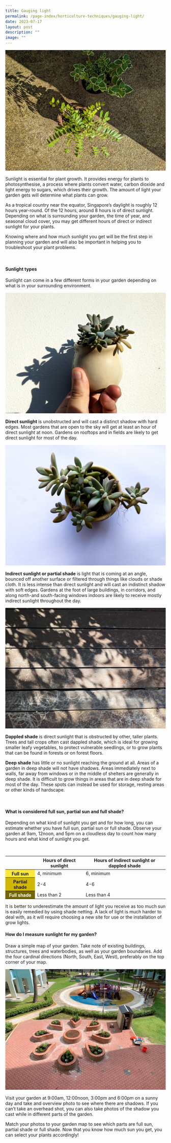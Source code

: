 ```yaml
---
title: Gauging light
permalink: /page-index/horticulture-techniques/gauging-light/
date: 2023-07-17
layout: post
description: ""
image: ""
---
```

<section>
	<img src="/images/Horti%20techniques/Light_Jacchua.jpg">
  <p>Sunlight is essential for plant growth. It provides energy for plants to photosynthesise, a process where plants convert water, carbon dioxide and light energy to sugars, which drives their growth. The amount of light your garden gets will determine what plants can grow. </p>
  <p>As a tropical country near the equator, Singapore’s daylight is roughly 12 hours year-round. Of the 12 hours, around 8 hours is of direct sunlight. Depending on what is surrounding your garden, the time of year, and seasonal cloud cover, you may get different hours of direct or indirect sunlight for your plants.</p>
	<p>Knowing where and how much sunlight you get will be the first step in planning your garden and will also be important in helping you to troubleshoot your plant problems. </p>
<br>
</section>

<section>
	<h4>Sunlight types</h4>
  <p>Sunlight can come in a few different forms in your garden depending on what is in your surrounding environment. </p>
	<img src="/images/Horti%20techniques/light_jacchua%20(1).jpg">
	<p><b>Direct sunlight</b> is unobstructed and will cast a distinct shadow with hard edges. Most gardens that are open to the sky will get at least an hour of direct sunlight at noon. Gardens on rooftops and in fields are likely to get direct sunlight for most of the day.</p>
	<img src="/images/Horti%20techniques/light_jacchua%20(2).jpg">
	<p><b>Indirect sunlight or partial shade</b> is light that is coming at an angle, bounced off another surface or filtered through things like clouds or shade cloth. It is less intense than direct sunlight and will cast an indistinct shadow with soft edges. Gardens at the foot of large buildings, in corridors, and along north-and south-facing windows indoors are likely to receive mostly indirect sunlight throughout the day. </p>
	<img src="/images/Horti%20techniques/DappledSun_Jacchua.jpg">
	<p><b>Dappled shade</b> is direct sunlight that is obstructed by other, taller plants. Trees and tall crops often cast dappled shade, which is ideal for growing smaller leafy vegetables, to protect vulnerable seedlings, or to grow plants that can be found in forests or on forest floors.</p>
	<p><b>Deep shade</b> has little or no sunlight reaching the ground at all. Areas of a garden in deep shade will not have shadows. Areas immediately next to walls, far away from windows or in the middle of shelters are generally in deep shade. It is difficult to grow things in areas that are in deep shade for most of the day. These spots can instead be used for storage, resting areas or other kinds of hardscape. </p>
	<br>
</section>

<section>
	<h4>What is considered full sun, partial sun and full shade?</h4>
	<p>Depending on what kind of sunlight you get and for how long, you can estimate whether you have full sun, partial sun or full shade. Observe your garden at 9am, 12noon, and 5pm on a cloudless day to count how many hours and what kind of sunlight you get.</p>
	<br>
</section>
<table>
	<thead>
		<tr>
			<th></th>
			<th>Hours of direct sunlight</th>
			<th>Hours of indirect sunlight or dappled shade</th>
		</tr>
	</thead>
	<tbody>
		<tr>
	  	<th style="background-color:#FFE83B">Full sun</th>
			 <td>4, minimum</td>
			 <td>6, minimum</td>
		</tr>
		<tr>
			<th style="background-color:#D0B700">Partial shade</th>
			<td>2-4</td>
			<td>4-6</td>
		</tr>
		<tr>
			<th style="background-color:#746600; color:white">Full shade</th>
			<td>Less than 2</td>
			<td>Less than 4</td>
		</tr>
	</tbody>
</table>
	
<p>It is better to underestimate the amount of light you receive as too much sun is easily remedied by using shade netting. A lack of light is much harder to deal with, as it will require choosing a new site for use or the installation of grow lights. </p>


<section>
	<h4>How do I measure sunlight for my garden?</h4>
	<p>Draw a simple map of your garden. Take note of existing buildings, structures, trees and waterbodies, as well as your garden boundaries.
Add the four cardinal directions (North, South, East, West), preferably on the top corner of your map.</p>
	<img src="/images/Garden%20design/WoodlandsZone5_JacChua.jpg">
	<p>Visit your garden at 9:00am, 12:00noon, 3:00pm and 6:00pm on a sunny day and take and overview photo to see where there are shadows. If you can’t take an overhead shot, you can also take photos of the shadow you cast while in different parts of the garden. </p>
	<p>Match your photos to your garden map to see which parts are full sun, partial shade or full shade. Now that you know how much sun you get, you can select your plants accordingly!</p>

</section>